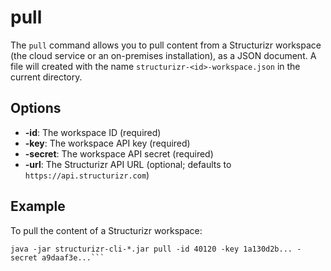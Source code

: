 # pull

The ```pull``` command allows you to pull content from a Structurizr workspace (the cloud service or an on-premises installation), as a JSON document. A file will created with the name ```structurizr-<id>-workspace.json``` in the current directory.

## Options

- __-id__: The workspace ID (required)
- __-key__: The workspace API key (required)
- __-secret__: The workspace API secret (required)
- __-url__: The Structurizr API URL (optional; defaults to ```https://api.structurizr.com```)

## Example

To pull the content of a Structurizr workspace:

```
java -jar structurizr-cli-*.jar pull -id 40120 -key 1a130d2b... -secret a9daaf3e...```